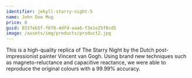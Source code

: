 ```yaml
---
identifier: jekyll-starry-night-5
name: John Doe Mug
price: 0
guid: 8537eb5f-f070-4dfd-aaa6-f3e1e25f8cd5
image: /assets/img/products/product2.jpg
---
```


This is a high-quality replica of The Starry Night by the Dutch post-impressionist painter Vincent van Gogh. Using brand new techniques such as magneto-reluctance and capacitive reactance, we were able to reproduce the original colours with a 99.99% accuracy.